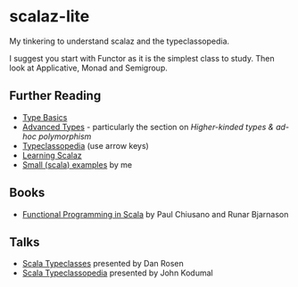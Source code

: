 scalaz-lite
===========

My tinkering to understand scalaz and the typeclassopedia.

I suggest you start with Functor as it is the simplest class to study. Then look at Applicative, Monad and Semigroup.

Further Reading
-------------------
* [Type Basics](http://twitter.github.com/scala_school/type-basics.html)
* [Advanced Types](http://twitter.github.com/scala_school/advanced-types.html) - particularly the section on *Higher-kinded types & ad-hoc polymorphism*
* [Typeclassopedia](http://typeclassopedia.bitbucket.org) (use arrow keys)
* [Learning Scalaz](http://eed3si9n.com/learning-scalaz-day1)
* [Small (scala) examples](http://www.casualmiracles.com/category/small-examples/) by me

Books
-------
* [Functional Programming in Scala](http://www.amazon.co.uk/Functional-Programming-Scala-Paul-Chiusano/dp/1617290653) by Paul Chiusano and Runar Bjarnason

Talks
-----
* [Scala Typeclasses](http://www.youtube.com/watch?v=sVMES4RZF-8) presented by Dan Rosen
* [Scala Typeclassopedia](http://www.youtube.com/watch?v=IMGCDph1fNY) presented by John Kodumal